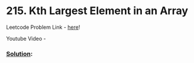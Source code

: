 # 215. Kth Largest Element in an Array

Leetcode Problem Link - [here](https://leetcode.com/problems/kth-largest-element-in-an-array/description/?envType=study-plan-v2&envId=top-100-liked)!

Youtube Video - 

### [Solution]():

```cpp

```
